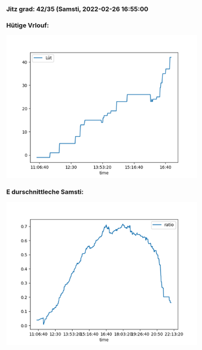 ### Jitz grad: 42/35 (Samsti, 2022-02-26 16:55:00

### Hütige Vrlouf:
![Graph](Today.png)

### E durschnittleche Samsti:
![Graph](Samsti.png)